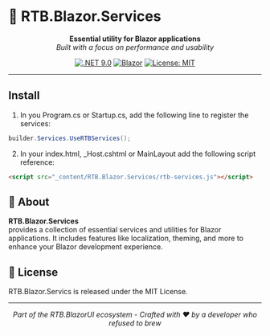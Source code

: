 # 🎨 RTB.Blazor.Services

<div align="center">
  <strong>Essential utility for Blazor applications</strong><br>
  <em>Built with a focus on performance and usability</em>
</div>

<div align="center">
  
[![.NET 9.0](https://img.shields.io/badge/.NET-9.0-512BD4)](https://dotnet.microsoft.com/download)
[![Blazor](https://img.shields.io/badge/Blazor-Web-5C2D91)](https://dotnet.microsoft.com/apps/aspnet/web-apps/blazor)
[![License: MIT](https://img.shields.io/badge/License-MIT-yellow.svg)](https://opensource.org/licenses/MIT)
  
</div>

---

## Install

1. In you Program.cs or Startup.cs, add the following line to register the services:
```csharp
builder.Services.UseRTBServices();
```

2. In your index.html, _Host.cshtml or MainLayout add the following script reference:
```html
<script src="_content/RTB.Blazor.Services/rtb-services.js"></script>
```

## 🌟 About

**RTB.Blazor.Services** <br/>
provides a collection of essential services and utilities for Blazor applications. It includes features like localization, theming, and more to enhance your Blazor development experience.

## 📄 License

RTB.Blazor.Servics is released under the MIT License.

---

<p align="center">
  <i>Part of the RTB.BlazorUI ecosystem - Crafted with ❤ by a developer who refused to brew</i>
</p>

